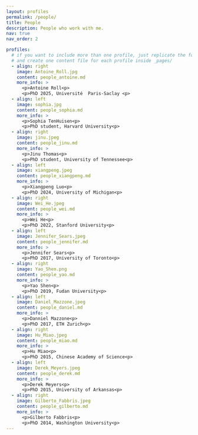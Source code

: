 ```yaml
---
layout: profiles
permalink: /people/
title: People
description: People who work with me.
nav: true
nav_order: 2

profiles:
  # if you want to include more than one profile, just replicate the following block
  # and create one content file for each profile inside _pages/
  - align: right
    image: Antoine_Roll.jpg
    content: people_antoine.md
    more_info: >
      <p>Antoine Roll<p>
      <p>PhD 2025, Université  Paris-Saclay <p>
  - align: left
    image: sophia.jpg
    content: people_sophia.md
    more_info: >
      <p>Sophia TenHuisen<p>
      <p>PhD student, Harvard University<p>
  - align: right
    image: jinu.jpeg
    content: people_jinu.md
    more_info: >
      <p>Jinu Thomas<p>
      <p>PhD student, University of Tennessee<p>
  - align: left
    image: xiangpeng.jpeg
    content: people_xiangpeng.md
    more_info: >
      <p>Xiangpeng Luo<p>
      <p>PhD 2024, University of Michigan<p>
  - align: right
    image: Wei_He.jpeg
    content: people_wei.md
    more_info: >
      <p>Wei He<p>
      <p>PhD 2022, Stanford University<p>
  - align: left
    image: Jennifer_Sears.jpeg
    content: people_jennifer.md
    more_info: >
      <p>Jennifer Sears<p>
      <p>PhD 2017, University of Toronto<p>
  - align: right
    image: Yao_Shen.png
    content: people_yao.md
    more_info: >
      <p>Yao Shen<p>
      <p>PhD 2019, Fudan University<p>
  - align: left
    image: Daniel_Mazzone.jpeg
    content: people_daniel.md
    more_info: >
      <p>Danniel Mazzone<p>
      <p>PhD 2017, ETH Zurich<p>
  - align: right
    image: Hu_Miao.jpeg
    content: people_miao.md
    more_info: >
      <p>Hu Miao<p>
      <p>PhD 2015, Chinese Academy of Science<p>
  - align: left
    image: Derek_Meyers.jpeg
    content: people_derek.md
    more_info: >
      <p>Derek Meyers<p>
      <p>PhD 2015, University of Arkansas<p>
  - align: right
    image: Gilberto_Fabbris.jpeg
    content: people_gilberto.md
    more_info: >
      <p>Gilberto Fabbris<p>
      <p>PhD 2014, Washington University<p>
---
```


